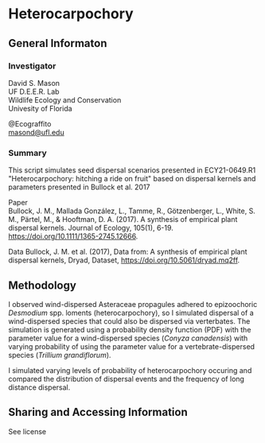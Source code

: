 # Heterocarpochory

## General Informaton

### Investigator
David S. Mason  
UF D.E.E.R. Lab  
Wildlife Ecology and Conservation  
Univesity of Florida  

@Ecograffito  
masond@ufl.edu  

### Summary
This script simulates seed dispersal scenarios presented in ECY21-0649.R1 "Heterocarpochory: hitching a ride on fruit" based on dispersal kernels and parameters presented in Bullock et al. 2017

Paper  
Bullock, J. M., Mallada González, L., Tamme, R., Götzenberger, L., White, S. M., Pärtel, M., & Hooftman, D. A. (2017). A synthesis of empirical plant dispersal kernels. Journal of Ecology, 105(1), 6-19. https://doi.org/10.1111/1365-2745.12666.

Data
Bullock, J. M. et al. (2017), Data from: A synthesis of empirical plant dispersal kernels, Dryad, Dataset, https://doi.org/10.5061/dryad.mq2ff.

## Methodology
I observed wind-dispersed Asteraceae propagules adhered to epizoochoric *Desmodium* spp. loments (heterocarpochory), so I simulated dispersal of a wind-dispersed species that could also be dispersed via verterbates. The simulation is generated using a probability density function (PDF) with the parameter value for a wind-dispersed species (*Conyza canadensis*) with varying probability of using the parameter value for a vertebrate-dispersed species (*Trillium grandiflorum*).

I simulated varying levels of probability of heterocarpochory occuring and compared the distribution of dispersal events and the frequency of long distance dispersal.

## Sharing and Accessing Information
See license

